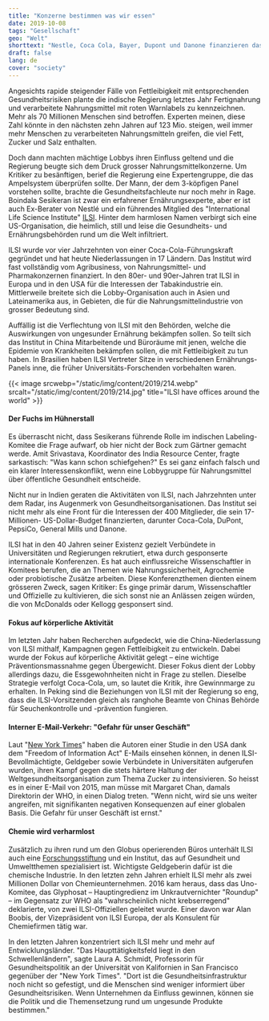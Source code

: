 ```yaml
---
title: "Konzerne bestimmen was wir essen"
date: 2019-10-08
tags: "Gesellschaft"
geo: "Welt"
shorttext: "Nestle, Coca Cola, Bayer, Dupont und Danone finanzieren das ILSI Institut mit der Aufgabe gesunde Ernährung zu verhindern."
draft: false
lang: de
cover: "society"
---
```


Angesichts rapide steigender Fälle von Fettleibigkeit mit entsprechenden Gesundheitsrisiken plante die indische Regierung letztes Jahr Fertignahrung und verarbeitete Nahrungsmittel mit roten Warnlabels zu kennzeichnen. Mehr als 70 Millionen Menschen sind betroffen. Experten meinen, diese Zahl könnte in den nächsten zehn Jahren auf 123 Mio. steigen, weil immer mehr Menschen zu verarbeiteten Nahrungsmitteln greifen, die viel Fett, Zucker und Salz enthalten.

Doch dann machten mächtige Lobbys ihren Einfluss geltend und die Regierung beugte sich dem Druck grosser Nahrungsmittelkonzerne. Um Kritiker zu besänftigen, berief die Regierung eine Expertengruppe, die das Ampelsystem überprüfen sollte. Der Mann, der dem 3-köpfigen Panel vorstehen sollte, brachte die Gesundheitsfachleute nur noch mehr in Rage. Boindala Sesikeran ist zwar ein erfahrener Ernährungsexperte, aber er ist auch Ex-Berater von Nestlé und ein führendes Mitglied des "International Life Science Institute" [ILSI](https://ilsi.org/ "International Life Science Institute"). Hinter dem harmlosen Namen verbirgt sich eine US-Organisation, die heimlich, still und leise die Gesundheits- und Ernährungsbehörden rund um die Welt infiltriert.

ILSI wurde vor vier Jahrzehnten von einer Coca-Cola-Führungskraft gegründet und hat heute Niederlassungen in 17 Ländern. Das Institut wird fast vollständig vom Agribusiness, von Nahrungsmittel- und Pharmakonzernen finanziert. In den 80er- und 90er-Jahren trat ILSI in Europa und in den USA für die Interessen der Tabakindustrie ein. Mittlerweile breitete sich die Lobby-Organisation auch in Asien und Lateinamerika aus, in Gebieten, die für die Nahrungsmittelindustrie von grosser Bedeutung sind.

Auffällig ist die Verflechtung von ILSI mit den Behörden, welche die Auswirkungen von ungesunder Ernährung bekämpfen sollen. So teilt sich das Institut in China Mitarbeitende und Büroräume mit jenen, welche die Epidemie von Krankheiten bekämpfen sollen, die mit Fettleibigkeit zu tun haben. In Brasilien haben ILSI Vertreter Sitze in verschiedenen Ernährungs-Panels inne, die früher Universitäts-Forschenden vorbehalten waren.

{{< image srcwebp="/static/img/content/2019/214.webp" srcalt="/static/img/content/2019/214.jpg" title="ILSI have offices around the world" >}}

#### Der Fuchs im Hühnerstall

Es überrascht nicht, dass Sesikerans führende Rolle im indischen Labeling-Komitee die Frage aufwarf, ob hier nicht der Bock zum Gärtner gemacht werde. Amit Srivastava, Koordinator des India Resource Center, fragte sarkastisch: "Was kann schon schiefgehen?" Es sei ganz einfach falsch und ein klarer Interessenskonflikt, wenn eine Lobbygruppe für Nahrungsmittel über öffentliche Gesundheit entscheide.

Nicht nur in Indien geraten die Aktivitäten von ILSI, nach Jahrzehnten unter dem Radar, ins Augenmerk von Gesundheitsorganisationen. Das Institut sei nicht mehr als eine Front für die Interessen der 400 Mitglieder, die sein 17-Millionen- US-Dollar-Budget finanzierten, darunter Coca-Cola, DuPont, PepsiCo, General Mills und Danone.

ILSI hat in den 40 Jahren seiner Existenz gezielt Verbündete in Universitäten und Regierungen rekrutiert, etwa durch gesponserte internationale Konferenzen. Es hat auch einflussreiche Wissenschaftler in Komitees berufen, die an Themen wie Nahrungssicherheit, Agrochemie oder probiotische Zusätze arbeiten. Diese Konferenzthemen dienten einem grösseren Zweck, sagen Kritiker: Es ginge primär darum, Wissenschaftler und Offizielle zu kultivieren, die sich sonst nie an Anlässen zeigen würden, die von McDonalds oder Kellogg gesponsert sind.

#### Fokus auf körperliche Aktivität

Im letzten Jahr haben Recherchen aufgedeckt, wie die China-Niederlassung von ILSI mithalf, Kampagnen gegen Fettleibigkeit zu entwickeln. Dabei wurde der Fokus auf körperliche Aktivität gelegt – eine wichtige Präventionsmassnahme gegen Übergewicht. Dieser Fokus dient der Lobby allerdings dazu, die Essgewohnheiten nicht in Frage zu stellen. Dieselbe Strategie verfolgt Coca-Cola, um, so lautet die Kritik, ihre Gewinnmarge zu erhalten. In Peking sind die Beziehungen von ILSI mit der Regierung so eng, dass die ILSI-Vorsitzenden gleich als ranghohe Beamte von Chinas Behörde für Seuchenkontrolle und -prävention fungieren.

#### Interner E-Mail-Verkehr: "Gefahr für unser Geschäft"

Laut "[New York Times](https://www.nytimes.com/2019/09/16/health/ilsi-food-policy-india-brazil-china.html "A Shadowy Industry Group Shapes Food Policy Around the World")" haben die Autoren einer Studie in den USA dank dem "Freedom of Information Act" E-Mails einsehen können, in denen ILSI-Bevollmächtigte, Geldgeber sowie Verbündete in Universitäten aufgerufen wurden, ihren Kampf gegen die stets härtere Haltung der Weltgesundheitsorganisation zum Thema Zucker zu intensivieren. So heisst es in einer E-Mail von 2015, man müsse mit Margaret Chan, damals Direktorin der WHO, in einen Dialog treten. "Wenn nicht, wird sie uns weiter angreifen, mit signifikanten negativen Konsequenzen auf einer globalen Basis. Die Gefahr für unser Geschäft ist ernst."

#### Chemie wird verharmlost

Zusätzlich zu ihren rund um den Globus operierenden Büros unterhält ILSI auch eine [Forschungsstiftung](https://lobbypedia.de/wiki/International_Life_Sciences_Institute "Lobbypedia - International Life Sciences Institute") und ein Institut, das auf Gesundheit und Umweltthemen spezialisiert ist. Wichtigste Geldgeberin dafür ist die chemische Industrie. In den letzten zehn Jahren erhielt ILSI mehr als zwei Millionen Dollar von Chemieunternehmen. 2016 kam heraus, dass das Uno-Komitee, das Glyphosat – Hauptingredienz im Unkrautvernichter "Roundup" – im Gegensatz zur WHO als "wahrscheinlich nicht krebserregend" deklarierte, von zwei ILSI-Offiziellen geleitet wurde. Einer davon war Alan Boobis, der Vizepräsident von ILSI Europa, der als Konsulent für Chemiefirmen tätig war.

In den letzten Jahren konzentriert sich ILSI mehr und mehr auf Entwicklungsländer. "Das Haupttätigkeitsfeld liegt in den Schwellenländern", sagte Laura A. Schmidt, Professorin für Gesundheitspolitik an der Universität von Kalifornien in San Francisco gegenüber der "New York Times". "Dort ist die Gesundheitsinfrastruktur noch nicht so gefestigt, und die Menschen sind weniger informiert über Gesundheitsrisiken. Wenn Unternehmen da Einfluss gewinnen, können sie die Politik und die Themensetzung rund um ungesunde Produkte bestimmen."
